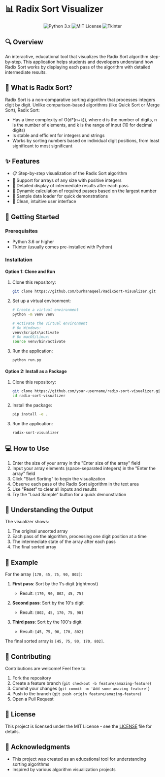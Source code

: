# 📊 Radix Sort Visualizer

<div align="center">
  <img src="https://img.shields.io/badge/Python-3.x-blue.svg" alt="Python 3.x">
  <img src="https://img.shields.io/badge/License-MIT-green.svg" alt="MIT License">
  <img src="https://img.shields.io/badge/UI-Tkinter-orange.svg" alt="Tkinter">
</div>


## 🔍 Overview

An interactive, educational tool that visualizes the Radix Sort algorithm step-by-step. This application helps students and developers understand how Radix Sort works by displaying each pass of the algorithm with detailed intermediate results.

## 🧮 What is Radix Sort?

Radix Sort is a non-comparative sorting algorithm that processes integers digit by digit. Unlike comparison-based algorithms (like Quick Sort or Merge Sort), Radix Sort:

- Has a time complexity of O(d*(n+k)), where d is the number of digits, n is the number of elements, and k is the range of input (10 for decimal digits)
- Is stable and efficient for integers and strings
- Works by sorting numbers based on individual digit positions, from least significant to most significant

## ✨ Features

- 📋 Step-by-step visualization of the Radix Sort algorithm
- 🔢 Support for arrays of any size with positive integers
- 📝 Detailed display of intermediate results after each pass
- 🔄 Dynamic calculation of required passes based on the largest number
- 🎯 Sample data loader for quick demonstrations
- 🧩 Clean, intuitive user interface

## 🚀 Getting Started

### Prerequisites

- Python 3.6 or higher
- Tkinter (usually comes pre-installed with Python)

### Installation

#### Option 1: Clone and Run

1. Clone this repository:
   ```bash
   git clone https://github.com/burhanaqeel/RadixSort-Visualizer.git
   ```

2. Set up a virtual environment:
   ```bash
   # Create a virtual environment
   python -m venv venv

   # Activate the virtual environment
   # On Windows:
   venv\Scripts\activate
   # On macOS/Linux:
   source venv/bin/activate
   ```

3. Run the application:
   ```bash
   python run.py
   ```

#### Option 2: Install as a Package

1. Clone this repository:
   ```bash
   git clone https://github.com/your-username/radix-sort-visualizer.git
   cd radix-sort-visualizer
   ```

2. Install the package:
   ```bash
   pip install -e .
   ```

3. Run the application:
   ```bash
   radix-sort-visualizer
   ```

## 💻 How to Use

1. Enter the size of your array in the "Enter size of the array" field
2. Input your array elements (space-separated integers) in the "Enter the array" field
3. Click "Start Sorting" to begin the visualization
4. Observe each pass of the Radix Sort algorithm in the text area
5. Use "Reset" to clear all inputs and results
6. Try the "Load Sample" button for a quick demonstration

## 🔬 Understanding the Output

The visualizer shows:

1. The original unsorted array
2. Each pass of the algorithm, processing one digit position at a time
3. The intermediate state of the array after each pass
4. The final sorted array

## 🧪 Example

For the array `[170, 45, 75, 90, 802]`:

1. **First pass**: Sort by the 1's digit (rightmost)
   - Result: `[170, 90, 802, 45, 75]`

2. **Second pass**: Sort by the 10's digit
   - Result: `[802, 45, 170, 75, 90]`

3. **Third pass**: Sort by the 100's digit
   - Result: `[45, 75, 90, 170, 802]`

The final sorted array is `[45, 75, 90, 170, 802]`.

## 🤝 Contributing

Contributions are welcome! Feel free to:

1. Fork the repository
2. Create a feature branch (`git checkout -b feature/amazing-feature`)
3. Commit your changes (`git commit -m 'Add some amazing feature'`)
4. Push to the branch (`git push origin feature/amazing-feature`)
5. Open a Pull Request

## 📝 License

This project is licensed under the MIT License - see the [LICENSE](LICENSE) file for details.

## 🙏 Acknowledgments

- This project was created as an educational tool for understanding sorting algorithms
- Inspired by various algorithm visualization projects 
